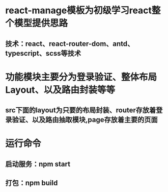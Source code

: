 # react-manage模板为初级学习react整个模型提供思路
## 技术：react、react-router-dom、antd、typescript、scss等技术


# 功能模块主要分为登录验证、整体布局Layout、以及路由封装等等
## src下面的layout为只要的布局封装、router存放着登录验证、以及路由抽取模块,page存放着主要的页面




# 运行命令
## 启动服务：npm start
## 打包：npm build